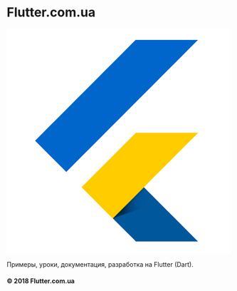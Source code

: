 # Flutter.com.ua

![Logo Flutter UA](https://raw.githubusercontent.com/flutter-rus/flutter-rus.github.io/master/images/logo.png)

Примеры, уроки, документация, разработка на Flutter (Dart).

#### © 2018 Flutter.com.ua